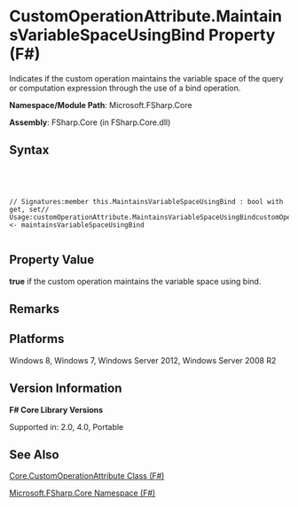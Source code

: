 # CustomOperationAttribute.MaintainsVariableSpaceUsingBind Property (F#)

Indicates if the custom operation maintains the variable space of the query or computation expression through the use of a bind operation.

**Namespace/Module Path**: Microsoft.FSharp.Core

**Assembly**: FSharp.Core (in FSharp.Core.dll)


## Syntax



```




// Signatures:member this.MaintainsVariableSpaceUsingBind : bool with get, set// Usage:customOperationAttribute.MaintainsVariableSpaceUsingBindcustomOperationAttribute.MaintainsVariableSpaceUsingBind <- maintainsVariableSpaceUsingBind


```





## Property Value
**true** if the custom operation maintains the variable space using bind.


## Remarks

## Platforms
Windows 8, Windows 7, Windows Server 2012, Windows Server 2008 R2


## Version Information
**F# Core Library Versions**

Supported in: 2.0, 4.0, Portable




## See Also
[Core.CustomOperationAttribute Class &#40;F&#35;&#41;](Core.CustomOperationAttribute-Class-%5BFSharp%5D.md)

[Microsoft.FSharp.Core Namespace &#40;F&#35;&#41;](Microsoft.FSharp.Core-Namespace-%5BFSharp%5D.md)

